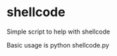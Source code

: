 # shellcode
Simple script to help with shellcode

Basic usage is python shellcode.py <LHOST> <LPORT>
